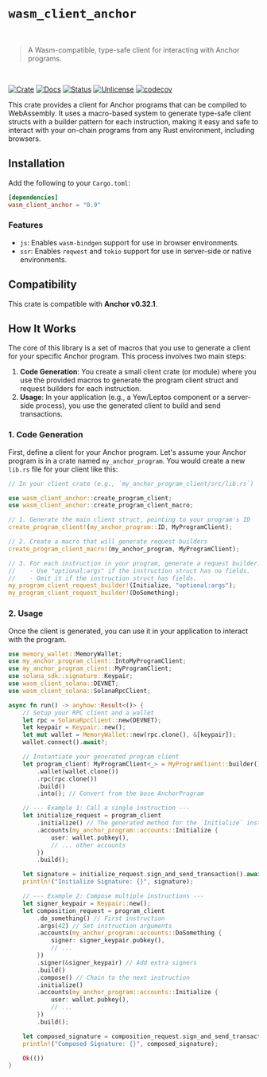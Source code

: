 # `wasm_client_anchor`

<br />

> A Wasm-compatible, type-safe client for interacting with Anchor programs.

<br />

[![Crate][crate-image]][crate-link] [![Docs][docs-image]][docs-link] [![Status][ci-status-image]][ci-status-link] [![Unlicense][unlicense-image]][unlicense-link] [![codecov][codecov-image]][codecov-link]

This crate provides a client for Anchor programs that can be compiled to WebAssembly. It uses a macro-based system to generate type-safe client structs with a builder pattern for each instruction, making it easy and safe to interact with your on-chain programs from any Rust environment, including browsers.

## Installation

Add the following to your `Cargo.toml`:

```toml
[dependencies]
wasm_client_anchor = "0.9"
```

### Features

- `js`: Enables `wasm-bindgen` support for use in browser environments.
- `ssr`: Enables `reqwest` and `tokio` support for use in server-side or native environments.

## Compatibility

This crate is compatible with **Anchor v0.32.1**.

## How It Works

The core of this library is a set of macros that you use to generate a client for your specific Anchor program. This process involves two main steps:

1. **Code Generation**: You create a small client crate (or module) where you use the provided macros to generate the program client struct and request builders for each instruction.
2. **Usage**: In your application (e.g., a Yew/Leptos component or a server-side process), you use the generated client to build and send transactions.

### 1. Code Generation

First, define a client for your Anchor program. Let's assume your Anchor program is in a crate named `my_anchor_program`. You would create a new `lib.rs` file for your client like this:

```rust
// In your client crate (e.g., `my_anchor_program_client/src/lib.rs`)

use wasm_client_anchor::create_program_client;
use wasm_client_anchor::create_program_client_macro;

// 1. Generate the main client struct, pointing to your program's ID
create_program_client!(my_anchor_program::ID, MyProgramClient);

// 2. Create a macro that will generate request builders
create_program_client_macro!(my_anchor_program, MyProgramClient);

// 3. For each instruction in your program, generate a request builder.
//    - Use "optional:args" if the instruction struct has no fields.
//    - Omit it if the instruction struct has fields.
my_program_client_request_builder!(Initialize, "optional:args");
my_program_client_request_builder!(DoSomething);
```

### 2. Usage

Once the client is generated, you can use it in your application to interact with the program.

```rust
use memory_wallet::MemoryWallet;
use my_anchor_program_client::IntoMyProgramClient;
use my_anchor_program_client::MyProgramClient;
use solana_sdk::signature::Keypair;
use wasm_client_solana::DEVNET;
use wasm_client_solana::SolanaRpcClient;

async fn run() -> anyhow::Result<()> {
	// Setup your RPC client and a wallet
	let rpc = SolanaRpcClient::new(DEVNET);
	let keypair = Keypair::new();
	let mut wallet = MemoryWallet::new(rpc.clone(), &[keypair]);
	wallet.connect().await?;

	// Instantiate your generated program client
	let program_client: MyProgramClient<_> = MyProgramClient::builder()
		.wallet(wallet.clone())
		.rpc(rpc.clone())
		.build()
		.into(); // Convert from the base AnchorProgram

	// --- Example 1: Call a single instruction ---
	let initialize_request = program_client
		.initialize() // The generated method for the `Initialize` instruction
		.accounts(my_anchor_program::accounts::Initialize {
			user: wallet.pubkey(),
			// ... other accounts
		})
		.build();

	let signature = initialize_request.sign_and_send_transaction().await?;
	println!("Initialize Signature: {}", signature);

	// --- Example 2: Compose multiple instructions ---
	let signer_keypair = Keypair::new();
	let composition_request = program_client
		.do_something() // First instruction
		.args(42) // Set instruction arguments
		.accounts(my_anchor_program::accounts::DoSomething {
			signer: signer_keypair.pubkey(),
			// ...
		})
		.signer(&signer_keypair) // Add extra signers
		.build()
		.compose() // Chain to the next instruction
		.initialize()
		.accounts(my_anchor_program::accounts::Initialize {
			user: wallet.pubkey(),
			// ...
		})
		.build();

	let composed_signature = composition_request.sign_and_send_transaction().await?;
	println!("Composed Signature: {}", composed_signature);

	Ok(())
}
```

[crate-image]: https://img.shields.io/crates/v/wasm_client_anchor.svg
[crate-link]: https://crates.io/crates/wasm_client_anchor
[docs-image]: https://docs.rs/wasm_client_anchor/badge.svg
[docs-link]: https://docs.rs/wasm_client_anchor/
[ci-status-image]: https://github.com/ifiokjr/wasm_solana/workflows/ci/badge.svg
[ci-status-link]: https://github.com/ifiokjr/wasm_solana/actions?query=workflow:ci
[unlicense-image]: https://img.shields.io/badge/license-Unlicence-blue.svg
[unlicense-link]: https://opensource.org/license/unlicense
[codecov-image]: https://codecov.io/github/ifiokjr/wasm_solana/graph/badge.svg?token=87K799Q78I
[codecov-link]: https://codecov.io/github/ifiokjr/wasm_solana
